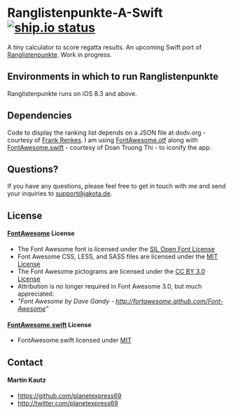# Ranglistenpunkte-A-Swift [![ship.io status](https://app.ship.io/jobs/w5ibkhMwmT6yvLW6/build_status.png)](https://app.ship.io/dashboard#/jobs/8401/history)


A tiny calculator to score regatta results. An upcoming Swift port of [Ranglistenpunkte](https://github.com/planetexpress69/Opti-Ranglistenpunkte).
Work in progress.


## Environments in which to run Ranglistenpunkte

Ranglistenpunkte runs on iOS 8.3 and above.


## Dependencies

Code to display the ranking list depends on a JSON file at dodv.org - courtesy of [Frank Renkes](mailto:frank@renkes.de).
I am using [FontAwesome.otf](https://github.com/FortAwesome/Font-Awesome) along with [FontAwesome.swift](https://github.com/thii/FontAwesome.swift) - courtesy of Doan Truong Thi - to iconify the app.


## Questions?

If you have any questions, please feel free to get in touch with me and send your inquiries to support@jakota.de.


## License

#### [FontAwesome](https://github.com/FortAwesome/Font-Awesome) License

* The Font Awesome font is licensed under the [SIL Open Font License](http://scripts.sil.org/OFL)
* Font Awesome CSS, LESS, and SASS files are licensed under the [MIT License](http://opensource.org/licenses/mit-license.html)
* The Font Awesome pictograms are licensed under the [CC BY 3.0 License](http://creativecommons.org/licenses/by/3.0)
* Attribution is no longer required in Font Awesome 3.0, but much appreciated:
* *"Font Awesome by Dave Gandy - http://fortawesome.github.com/Font-Awesome"*

#### [FontAwesome.swift](https://github.com/thii/FontAwesome.swift) License

* FontAwesome.swift licensed under [MIT](http://thi.mit-license.org/)


## Contact

#### Martin Kautz 
* https://github.com/planetexpress69
* http://twitter.com/planetexpress69